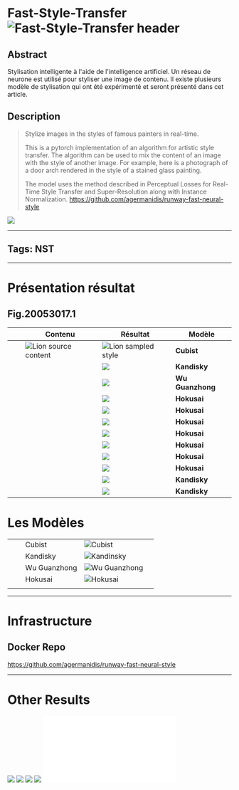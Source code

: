 # Fast-Style-Transfer ![Fast-Style-Transfer header](https://i.imgur.com/WWy3VMI.png)

## Abstract

Stylisation intelligente à l'aide de l'intelligence artificiel.  Un réseau de neurone est utilisé pour styliser une image de contenu.  Il existe plusieurs modèle de stylisation qui ont été expérimenté et seront présenté dans cet article.


## Description

>Stylize images in the styles of famous painters in real-time.
>
>This is a pytorch implementation of an algorithm for artistic style transfer. The algorithm can be used to mix the content of an image with the style of another image. For example, here is a photograph of a door arch rendered in the style of a stained glass painting.
>
>The model uses the method described in Perceptual Losses for Real-Time Style Transfer and Super-Resolution along with Instance Normalization.
>https://github.com/agermanidis/runway-fast-neural-style

![](https://i.imgur.com/TEmxUm7.jpg)


----

## Tags: NST

----

# Présentation résultat

## Fig.20053017.1

|       |       |  Contenu     | Résultat    |   Modèle    |
|  ---  |  ---  |  ---  |  ---  |  ---  |
|       |       |  ![Lion source content](https://i.imgur.com/nO5YSfQ.jpg)     | ![Lion sampled style](https://i.imgur.com/YdncdXS.jpg)      |  **Cubist**     |
|       |       |       |  ![](https://i.imgur.com/iShlhcO.jpg)     |  **Kandisky**    |
|       |       |       |  ![](https://i.imgur.com/CljhqE9.jpg)     |  **Wu Guanzhong**|
|       |       |       |  ![](https://i.imgur.com/RpbnF8z.jpg)     |   **Hokusai**    |
|       |       |       |  ![](https://i.imgur.com/sCBPxoG.jpg)     |   **Hokusai**    |
|       |       |       |  ![](https://i.imgur.com/m6tr7dx.jpg)     |   **Hokusai**    |
|       |       |       |  ![](https://i.imgur.com/sBBmgy3.jpg)     |   **Hokusai**    |
|       |       |       |  ![](https://i.imgur.com/38lDZM4.jpg)     |   **Hokusai**    |
|       |       |       |  ![](https://i.imgur.com/OHZHCqE.jpg)     |   **Hokusai**    |
|       |       |       |  ![](https://i.imgur.com/lafyQGO.jpg)     |   **Hokusai**    |
|       |       |       |  ![](https://i.imgur.com/e56ZHia.jpg)     |  **Kandisky**    |
|       |       |       |  ![](https://i.imgur.com/vqF17eJ.jpg)     |  **Kandisky**    |


# Les Modèles

|       |       |       |       |       |
|  ---  |  ---  |  ---  |  ---  |  ---  |
|       |       |  Cubist       | ![Cubist](https://i.imgur.com/SzxdiSj.png)      |       |
|       |       |  Kandisky     |  ![Kandinsky](https://i.imgur.com/F0Zw4w5.png)     |       |
|       |       |  Wu Guanzhong |  ![Wu Guanzhong](https://i.imgur.com/RxUc3SM.png)     |       |
|       |       |  Hokusai      |  ![Hokusai](https://i.imgur.com/MiXrraB.png)     |       |
|       |       |       |       |       |


----

# Infrastructure

## Docker Repo

https://github.com/agermanidis/runway-fast-neural-style



----

# Other Results

![](Fast-Style-Transfer/result-jg-tony-destro-Hokusai.jpg)
![](Fast-Style-Transfer/result-jg-tony-destro-Kandinsky.jpg)
![](Fast-Style-Transfer/sample-result-02.jpg)
![](Fast-Style-Transfer/sample-result.jpg)
![](Fast-Style-Transfer/sample-result.json)
